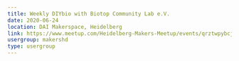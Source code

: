 ```yaml
---
title: Weekly DIYbio with Biotop Community Lab e.V.
date: 2020-06-24
location: DAI Makerspace, Heidelberg
link: https://www.meetup.com/Heidelberg-Makers-Meetup/events/qrztwpybcjbgc/
usergroup: makershd
type: usergroup
---
```

